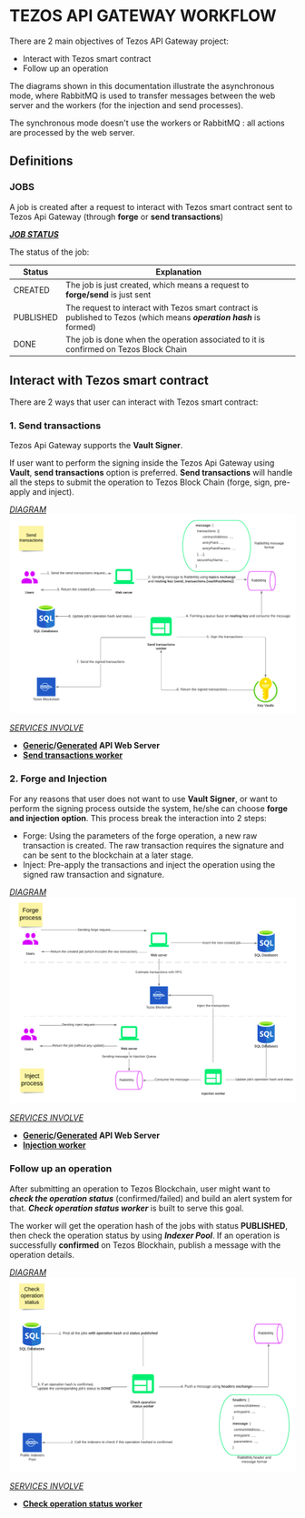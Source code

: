 # TEZOS API GATEWAY WORKFLOW

There are 2 main objectives of Tezos API Gateway project:

- Interact with Tezos smart contract
- Follow up an operation

The diagrams shown in this documentation illustrate the asynchronous mode, where RabbitMQ is used to transfer messages between the web server and the workers (for the injection and send processes).

The synchronous mode doesn't use the workers or RabbitMQ : all actions are processed by the web server.

## Definitions

### JOBS

A job is created after a request to interact with Tezos smart contract sent to Tezos Api Gateway (through **forge** or **send transactions**)

<u>**_JOB STATUS_**</u>

The status of the job:

| Status    | Explanation                                                                                                          |
| --------- | -------------------------------------------------------------------------------------------------------------------- |
| CREATED   | The job is just created, which means a request to **forge/send** is just sent                                        |
| PUBLISHED | The request to interact with Tezos smart contract is published to Tezos (which means **_operation hash_** is formed) |
| DONE      | The job is done when the operation associated to it is confirmed on Tezos Block Chain                                |

## Interact with Tezos smart contract

There are 2 ways that user can interact with Tezos smart contract:

### 1. Send transactions

Tezos Api Gateway supports the **Vault Signer**.

If user want to perform the signing inside the Tezos Api Gateway using **Vault**, **send transactions** option is preferred.
**Send transactions** will handle all the steps to submit the operation to Tezos Block Chain (forge, sign, pre-apply and inject).

<u>_DIAGRAM_</u>
![send_transactions.png](send_transactions.png)

<u>_SERVICES INVOLVE_</u>

- **[Generic][1]/[Generated][2] API Web Server**
- **[Send transactions worker][4]**

### 2. Forge and Injection

For any reasons that user does not want to use **Vault Signer**, or want to perform the signing process outside the system,
he/she can choose **forge and injection option**. This process break the interaction into 2 steps:

- Forge: Using the parameters of the forge operation, a new raw transaction is created. The raw transaction requires the signature and can be sent to the blockchain at a later stage.
- Inject: Pre-apply the transactions and inject the operation using the signed raw transaction and signature.

<u>_DIAGRAM_</u>
![forge_and_injection.png](forge_and_injection.png)

<u>_SERVICES INVOLVE_</u>

- **[Generic][1]/[Generated][2] API Web Server**
- **[Injection worker][3]**

### Follow up an operation

After submitting an operation to Tezos Blockchain, user might want to **_check the operation status_** (confirmed/failed) and build an alert system for that.
**_Check operation status worker_** is built to serve this goal.

The worker will get the operation hash of the jobs with status **PUBLISHED**, then check the operation status by using **_Indexer Pool_**.
If an operation is successfully **confirmed** on Tezos Blockhain, publish a message with the operation details.

<u>_DIAGRAM_</u>
![check_operation_status.png](check_operation_status.png)

<u>_SERVICES INVOLVE_</u>

- **[Check operation status worker][5]**

[1]: src/processes/web/README.md
[2]: src/processes/generated-api-web/README.md
[3]: src/processes/workers/injection/README.md
[4]: src/processes/workers/send-transactions/README.md
[5]: src/processes/workers/check-operation-status/README.md
